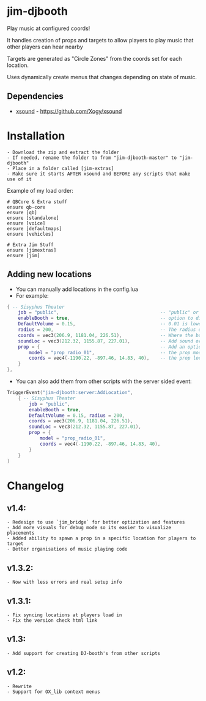 # jim-djbooth
Play music at configured coords!

It handles creation of props and targets to allow players to play music that other players can hear nearby

Targets are generated as "Circle Zones" from the coords set for each location.

Uses dynamically create menus that changes depending on state of music.

## Dependencies
- [xsound](https://github.com/Xogy/xsound) -  https://github.com/Xogy/xsound

# Installation
    - Download the zip and extract the folder
    - If needed, rename the folder to from "jim-djbooth-master" to "jim-djbooth"
    - Place in a folder called [jim-extras]
    - Make sure it starts AFTER xsound and BEFORE any scripts that make use of it

Example of my load order:
```
# QBCore & Extra stuff
ensure qb-core
ensure [qb]
ensure [standalone]
ensure [voice]
ensure [defaultmaps]
ensure [vehicles]

# Extra Jim Stuff
ensure [jimextras]
ensure [jim]
```

## Adding new locations
- You can manually add locations in the config.lua
- For example:
```lua
{ -- Sisyphus Theater
    job = "public",                                     -- "public" or nil makes it so anyone can add music.
    enableBooth = true,                                 -- option to disable rather than deleting code
    DefaultVolume = 0.15,                               -- 0.01 is lowest, 1.0 is max
    radius = 200,                                       -- The radius of the sound from the booth
    coords = vec3(206.9, 1181.04, 226.51),              -- Where the booth target is located
    soundLoc = vec3(212.32, 1155.87, 227.01),           -- Add sound origin location (optional)
    prop = {                                            -- Add an optional prop for players to target
        model = "prop_radio_01",                        -- the prop model
        coords = vec4(-1190.22, -897.46, 14.83, 40),    -- the prop location and heading
    }
},
```
- You can also add them from other scripts with the server sided event:
```lua
TriggerEvent("jim-djbooth:server:AddLocation",
    { -- Sisyphus Theater
        job = "public",
        enableBooth = true,
        DefaultVolume = 0.15, radius = 200,
        coords = vec3(206.9, 1181.04, 226.51),
        soundLoc = vec3(212.32, 1155.87, 227.01),
        prop = {
            model = "prop_radio_01",
            coords = vec4(-1190.22, -897.46, 14.83, 40),
        }
    }
)
```

# Changelog
## v1.4:
    - Redesign to use `jim_bridge` for better optization and features
    - Add more visuals for debug mode so its easier to visualize placements
    - Added ability to spawn a prop in a specific location for players to target
    - Better organisations of music playing code

## v1.3.2:
    - Now with less errors and real setup info

## v1.3.1:
    - Fix syncing locations at players load in
    - Fix the version check html link

## v1.3:
    - Add support for creating DJ-booth's from other scripts

## v1.2:
    - Rewrite
    - Support for OX_lib context menus
